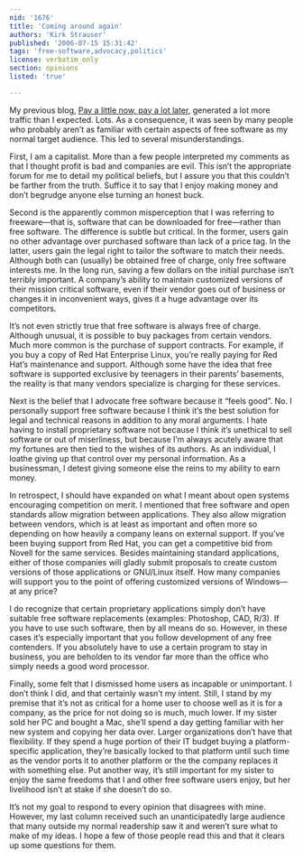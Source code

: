 ```yaml
---
nid: '1676'
title: 'Coming around again'
authors: 'Kirk Strauser'
published: '2006-07-15 15:31:42'
tags: 'free-software,advocacy,politics'
license: verbatim_only
section: opinions
listed: 'true'

---
```

My previous blog, [Pay a little now, pay a lot later](http://www.freesoftwaremagazine.com/node/1666), generated a lot more traffic than I expected. Lots. As a consequence, it was seen by many people who probably aren’t as familiar with certain aspects of free software as my normal target audience. This led to several misunderstandings.

First, I am a capitalist. More than a few people interpreted my comments as that I thought profit is bad and companies are evil. This isn’t the appropriate forum for me to detail my political beliefs, but I assure you that this couldn’t be farther from the truth. Suffice it to say that I enjoy making money and don’t begrudge anyone else turning an honest buck.

Second is the apparently common misperception that I was referring to freeware—that is, software that can be downloaded for free—rather than free software. The difference is subtle but critical. In the former, users gain no other advantage over purchased software than lack of a price tag. In the latter, users gain the legal right to tailor the software to match their needs. Although both can (usually) be obtained free of charge, only free software interests me. In the long run, saving a few dollars on the initial purchase isn’t terribly important. A company’s ability to maintain customized versions of their mission critical software, even if their vendor goes out of business or changes it in inconvenient ways, gives it a huge advantage over its competitors.

It’s not even strictly true that free software is always free of charge. Although unusual, it is possible to buy packages from certain vendors. Much more common is the purchase of support contracts. For example, if you buy a copy of Red Hat Enterprise Linux, you’re really paying for Red Hat’s maintenance and support. Although some have the idea that free software is supported exclusive by teenagers in their parents’ basements, the reality is that many vendors specialize is charging for these services.

Next is the belief that I advocate free software because it “feels good”. No. I personally support free software because I think it’s the best solution for legal and technical reasons in addition to any moral arguments. I hate having to install proprietary software not because I think it’s unethical to sell software or out of miserliness, but because I’m always acutely aware that my fortunes are then tied to the wishes of its authors. As an individual, I loathe giving up that control over my personal information. As a businessman, I detest giving someone else the reins to my ability to earn money.

In retrospect, I should have expanded on what I meant about open systems encouraging competition on merit. I mentioned that free software and open standards allow migration between applications. They also allow migration between vendors, which is at least as important and often more so depending on how heavily a company leans on external support. If you’ve been buying support from Red Hat, you can get a competitive bid from Novell for the same services. Besides maintaining standard applications, either of those companies will gladly submit proposals to create custom versions of those applications or GNU/Linux itself. How many companies will support you to the point of offering customized versions of Windows—at any price?

I do recognize that certain proprietary applications simply don’t have suitable free software replacements (examples: Photoshop, CAD, R/3). If you have to use such software, then by all means do so. However, in these cases it’s especially important that you follow development of any free contenders. If you absolutely have to use a certain program to stay in business, you are beholden to its vendor far more than the office who simply needs a good word processor.

Finally, some felt that I dismissed home users as incapable or unimportant. I don’t think I did, and that certainly wasn’t my intent. Still, I stand by my premise that it’s not as critical for a home user to choose well as it is for a company, as the price for not doing so is much, much lower. If my sister sold her PC and bought a Mac, she’ll spend a day getting familiar with her new system and copying her data over. Larger organizations don’t have that flexibility. If they spend a huge portion of their IT budget buying a platform-specific application, they’re basically locked to that platform until such time as the vendor ports it to another platform or the the company replaces it with something else. Put another way, it’s still important for my sister to enjoy the same freedoms that I and other free software users enjoy, but her livelihood isn’t at stake if she doesn’t do so.

It’s not my goal to respond to every opinion that disagrees with mine. However, my last column received such an unanticipatedly large audience that many outside my normal readership saw it and weren’t sure what to make of my ideas. I hope a few of those people read this and that it clears up some questions for them.

